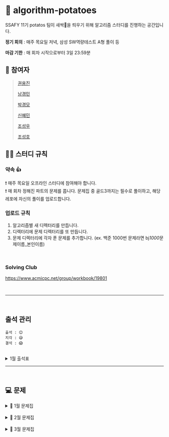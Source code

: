 # 🥔 algorithm-potatoes

SSAFY 11기 potatos 팀이 새싹🌱을 틔우기 위해 알고리즘 스터디를 진행하는 공간입니다.

**정기 회의** : 매주 목요일 저녁, 삼성 SW역량테스트 A형 풀이 등

**마감 기한** : 매 회차 시작으로부터 3일 23:59분

## 👥 참여자

> [권용진](https://github.com/sarmsoo)
>
> [남경민](https://github.com/nkyungm)
>
> [박경모](https://github.com/kyoungmopark)
>
> [신혜민](https://github.com/heymin2)
>
> [조성우](https://github.com/ABizCho)
>
> [조성호](https://github.com/sungholion)

## 💁‍♂️ 스터디 규칙

### 약속 👍

❗ 매주 목요일 오프라인 스터디에 참여해야 합니다. <br/>
❗ 매 회차 정해진 파트의 문제를 풉니다. 문제집 중 골드3까지는 필수로 풀이하고, 해당 레포에 자신의 풀이를 업로드합니다. <br/>

### 업로드 규칙

1. 알고리즘별 새 디렉터리를 만듭니다. <br/>
2. 디렉터리에 문제 디렉터리를 또 만듭니다. <br/>
3. 문제 디렉터리에 각자 푼 문제를 추가합니다. (ex. 백준 1000번 문제라면 bj*1000*문제이름\_본인이름) <br/>

<br/>

### Solving Club

https://www.acmicpc.net/group/workbook/19801

<br>

---

<br/>

## 출석 관리

```
출석 : 😊
지각 : 😅
결석 : 😱
```

<br>

<details><summary>1월 출석표</summary>

| 날짜       | 권용진 | 남경민 | 박경모 | 신혜민 | 조성우 | 조성호 | 비고                                                                |
| ---------- | ------ | ------ | ------ | ------ | ------ | ------ | ------------------------------------------------------------------- |
| 2024.01.15 | 😊     | 😊     | 😊     | 😊     | 😊     | 😊     | 비고: 회의                                                          |
| 2024.01.18 | 😊     | 😊     | 😊     | 😊     | 😊     | 😊     | 투썸: [A형: 파이프 옮기기 1](https://www.acmicpc.net/problem/17070) |
| 2024.01.25 | 😊     | 😊     | 😊     | 😊     | 😊     | 😊     | 투썸: [A형: 게리맨더링](https://www.acmicpc.net/problem/17471)      |

</details>

---

<br/>

## 💻 문제

<details><summary>📎 1월 문제집</summary>

|                   회차                   |                             1                             |                          2                          |                           3                           |                         4                         |                          5                           |                           6                           |                             7                              |                             8                             |  9  |
| :--------------------------------------: | :-------------------------------------------------------: | :-------------------------------------------------: | :---------------------------------------------------: | :-----------------------------------------------: | :--------------------------------------------------: | :---------------------------------------------------: | :--------------------------------------------------------: | :-------------------------------------------------------: | :-: |
| **1회차**<br>완전탐색<br>(01.16 ~ 01.18) |      [연속합](https://www.acmicpc.net/problem/1912)       | [일곱난쟁이](https://www.acmicpc.net/problem/2309)  |    [분해합](https://www.acmicpc.net/problem/2231)     | [사탕게임](https://www.acmicpc.net/problem/3085)  | [유레카 이론](https://www.acmicpc.net/problem/10448) | ~~[숫자 야구](https://www.acmicpc.net/problem/2503)~~ | [체스판 다시 칠하기](https://www.acmicpc.net/problem/1018) | ~~[부분수열의 합](https://www.acmicpc.net/problem/1182)~~ |     |
| **2회차**<br>BFS (1)<br> (01.19 ~ 01.23) |     [DFS와 BFS](https://www.acmicpc.net/problem/1260)     |  [촌수 계산](https://www.acmicpc.net/problem/2644)  |   [미로 탐색](https://www.acmicpc.net/problem/2178)   |                                                   |
| **3회차**<br>DFS (1)<br> (01.24 ~ 01.26) | [연결 요소의 개수](https://www.acmicpc.net/problem/11724) | [유기농 배추](https://www.acmicpc.net/problem/1012) | [음식물 피하기](https://www.acmicpc.net/problem/1743) |                                                   |
| **4회차**<br>BFS (2)<br> (01.27 ~ 01.31) |   [나이트의 이동](https://www.acmicpc.net/problem/7562)   | [스타트링크](https://www.acmicpc.net/problem/5014)  |   [숨바꼭질](https://www.acmicpc.net/problem/1697)    | [상범 빌딩](https://www.acmicpc.net/problem/6593) |     [탈출](https://www.acmicpc.net/problem/3055)     |                                                       |

</details>

<br/>

<details><summary>📎 2월 문제집</summary>

|                      회차                      |                           1                            |                          2                          |                          3                          |                          4                           |                           5                           |  6  |  7  |  8  |  9  |
| :--------------------------------------------: | :----------------------------------------------------: | :-------------------------------------------------: | :-------------------------------------------------: | :--------------------------------------------------: | :---------------------------------------------------: | :-: | :-: | :-: | :-: |
|    **5회차**<br>DFS (2)<br> (02.01 ~ 02.05)    | [단지번호붙이기](https://www.acmicpc.net/problem/2667) | [영역 구하기](https://www.acmicpc.net/problem/2583) |  [적록색약](https://www.acmicpc.net/problem/10026)  |  [경로 찾기](https://www.acmicpc.net/problem/11403)  |                                                       |
|  **6회차**<br>백트래킹 (1)<br>(02.06 ~ 02.08)  | [부분수열의 합](https://www.acmicpc.net/problem/1182)  |   [컴백홈](https://www.acmicpc.net/problem/1189)    | [암호 만들기](https://www.acmicpc.net/problem/1759) |   [N-Queen](https://www.acmicpc.net/problem/9663)    |                                                       |
| **7회차**<br>동적계획법 (1)<br>(02.09 ~ 02.13) |   [1로 만들기](https://www.acmicpc.net/problem/1463)   |   [이친수](https://www.acmicpc.net/problem/2193)    |   [01타일](https://www.acmicpc.net/problem/1904)    | [2xn 타일링](https://www.acmicpc.net/problem/11726)  | [2xn 타일링 2](https://www.acmicpc.net/problem/11727) |     |
|   **8회차**<br>그리디 (1)<br>(02.14 ~ 02.16)   |      [캠핑](https://www.acmicpc.net/problem/4796)      |   [동전 0](https://www.acmicpc.net/problem/11047)   | [수리공 항승](https://www.acmicpc.net/problem/1449) | [회의실 배정](https://www.acmicpc.net/problem/11000) | [강의실 배정](https://www.acmicpc.net/problem/11000)  |     |
|  **9회차**<br>A형 대비 (1)<br>(02.17 ~ 02.21)  |  [캐슬 디펜스](https://www.acmicpc.net/problem/17135)  | [1로 만들기](https://www.acmicpc.net/problem/12852) |   [연구소](https://www.acmicpc.net/problem/14502)   |                                                      |
| **10회차**<br>A형 대비 (2)<br>(02.22 ~ 02.26)  |     [A와 B](https://www.acmicpc.net/problem/12904)     |   [전깃줄](https://www.acmicpc.net/problem/2565)    |  [아기상어](https://www.acmicpc.net/problem/16236)  |                                                      |                                                       |
| **11회차**<br>A형 대비 (3)<br>(02.27 ~ 02.29)  |                          []()                          |                        []()                         |                        []()                         |                                                      |                                                       |

</details>

<br/>

<details><summary>📎 3월 문제집</summary>

<br/>

> 3월 스터디부턴 방식을 변경합니다. <br/>
> 일주일 간격으로 문제집을 정하고 하루에 한 문제를 **필수**로 풀이하거나 최적의 풀이를 공부하여 `Pull Request`합니다.<br/>
> 대면 스터디(목) 전까지 다른 스터디원의 풀이를 확인, PR에 `코드리뷰`를 남깁니다. <br/>
> 대면 스터디에서 서로의 풀이를 공유, 의견을 공유하고 다음 문제집을 결정합니다. <br/><br/>

1. (금, 토, 일, 월, 화) 1문제씩 총 5문제 풀이 및 PR
2. 적어도 화->수 넘어가는 새벽(~07:00)까지는 모든 문제에 대한 PR을 마쳐야 합니다.
3. (수)는 코드리뷰데이
   - 틈틈이 스터디원의 풀이를 확인하고 코드리뷰를 남기는 것이 원칙이나, 밀린 코드리뷰가 있다면 해당 (수)에 모두 마무리합니다.
4. (목)에 대면 스터디를 진행하여, 각자의 풀이를 소개 및 코드 및 전략에 대한 의견을 나눕니다.
   <br/>

|                   회차                    |                         1                          |                            2                             |                           3                            |                          4                          |                         5                         |
| :---------------------------------------: | :------------------------------------------------: | :------------------------------------------------------: | :----------------------------------------------------: | :-------------------------------------------------: | :-----------------------------------------------: |
| **코테반-1회차**<br> <br> (03.18 ~ 03.20) | [이모티콘](https://www.acmicpc.net/problem/14226)  |   [사이클게임](https://www.acmicpc.net/problem/20040)    |                                                        |                                                     |
| **코테반-2회차**<br> <br> (03.21 ~ 03.27) |  [농장관리](https://www.acmicpc.net/problem/1245)  |    [기타리스트](https://www.acmicpc.net/problem/1495)    |    [괄호의값](https://www.acmicpc.net/problem/2504)    |     [LCS](https://www.acmicpc.net/problem/9251)     | [나무탈출](https://www.acmicpc.net/problem/15900) |
| **코테반-3회차**<br> <br> (03.28 ~ 04.03) | [공유기설치](https://www.acmicpc.net/problem/2110) | [벽부수고이동하기](https://www.acmicpc.net/problem/2206) | [구간합구하기5](https://www.acmicpc.net/problem/11660) | [드래곤커브](https://www.acmicpc.net/problem/15685) |
| **코테반-4회차**<br> <br> (04.04 ~ 04.10) | [다리만들기](https://www.acmicpc.net/problem/2146) |        [불](https://www.acmicpc.net/problem/5427)        |   [텀프로젝트](https://www.acmicpc.net/problem/9466)   |  [PuyoPuyo](https://www.acmicpc.net/problem/11559)  |

</details>

